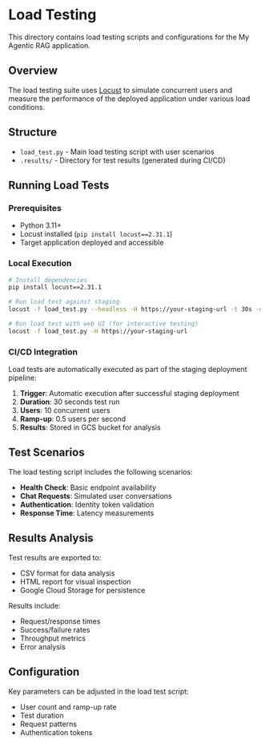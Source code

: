 # Load Testing

This directory contains load testing scripts and configurations for the My Agentic RAG application.

## Overview

The load testing suite uses [Locust](https://locust.io/) to simulate concurrent users and measure the performance of the deployed application under various load conditions.

## Structure

- `load_test.py` - Main load testing script with user scenarios
- `.results/` - Directory for test results (generated during CI/CD)

## Running Load Tests

### Prerequisites

- Python 3.11+
- Locust installed (`pip install locust==2.31.1`)
- Target application deployed and accessible

### Local Execution

```bash
# Install dependencies
pip install locust==2.31.1

# Run load test against staging
locust -f load_test.py --headless -H https://your-staging-url -t 30s -u 10 -r 0.5

# Run load test with web UI (for interactive testing)
locust -f load_test.py -H https://your-staging-url
```

### CI/CD Integration

Load tests are automatically executed as part of the staging deployment pipeline:

1. **Trigger**: Automatic execution after successful staging deployment
2. **Duration**: 30 seconds test run
3. **Users**: 10 concurrent users
4. **Ramp-up**: 0.5 users per second
5. **Results**: Stored in GCS bucket for analysis

## Test Scenarios

The load testing script includes the following scenarios:

- **Health Check**: Basic endpoint availability
- **Chat Requests**: Simulated user conversations
- **Authentication**: Identity token validation
- **Response Time**: Latency measurements

## Results Analysis

Test results are exported to:
- CSV format for data analysis
- HTML report for visual inspection
- Google Cloud Storage for persistence

Results include:
- Request/response times
- Success/failure rates
- Throughput metrics
- Error analysis

## Configuration

Key parameters can be adjusted in the load test script:
- User count and ramp-up rate
- Test duration
- Request patterns
- Authentication tokens